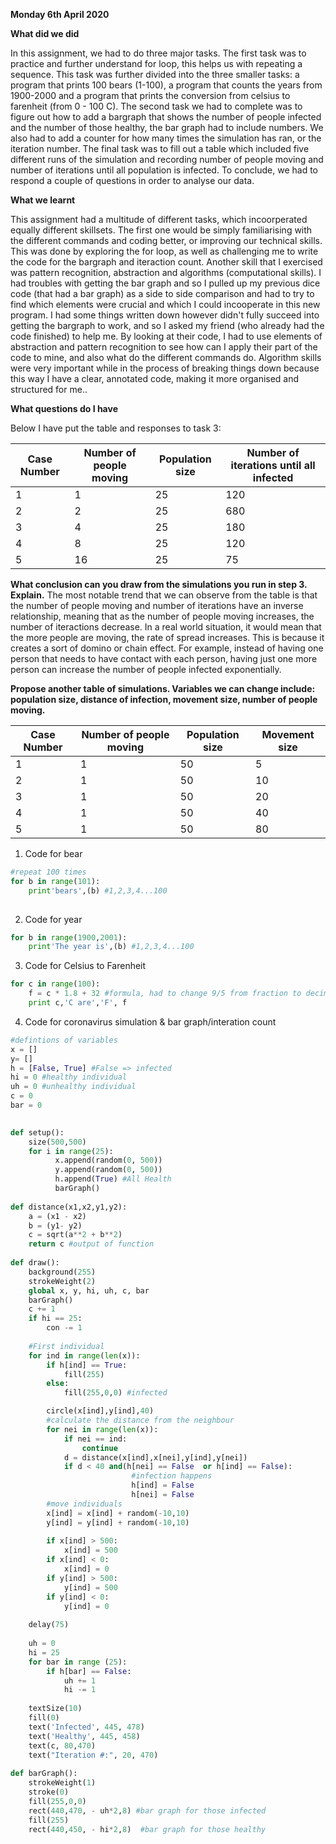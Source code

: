 **Monday 6th April 2020**

**What did we did**


In this assignment, we had to do three major tasks. The first task was to practice and further understand for loop, this helps us with repeating a sequence. This task was further divided into the three smaller tasks: a program that prints 100 bears (1-100), a program that counts the years from 1900-2000 and a program that prints the conversion from celsius to farenheit (from 0 - 100 C). The second task we had to complete was to figure out how to add a bargraph that shows the number of people infected and the number of those healthy, the bar graph had to include numbers. We also had to add a counter for how many times the simulation has ran, or the iteration number. The final task was to fill out a table which included five different runs of the simulation and recording number of people moving and number of iterations until all population is infected. To conclude, we had to respond a couple of questions in order to analyse our data. 

**What we learnt**


This assignment had a multitude of different tasks, which incoorperated equally different skillsets. The first one would be simply familiarising with the different commands and coding better, or improving our technical skills. This was done by exploring the for loop, as well as challenging me to write the code for the bargraph and iteraction count. Another skill that I exercised was pattern recognition, abstraction and algorithms (computational skills). I had troubles with getting the bar graph and so I pulled up my previous dice code (that had a bar graph) as a side to side comparison and had to try to find which elements were crucial and which I could incooperate in this new program. I had some things written down however didn't fully succeed into getting the bargraph to work, and so I asked my friend (who already had the code finished) to help me. By looking at their code, I had to use elements of abstraction and pattern recognition to see how can I apply their part of the code to mine, and also what do the different commands do. Algorithm skills were very important while in the process of breaking things down because this way I have a clear, annotated code, making it more organised and structured for me.. 

**What questions do I have** 

Below I have put the table and responses to task 3: 

| Case Number  | Number of people moving |Population size | Number of iterations until all infected | 
| ------------- | ------------- | ------------- | -------------  | 
| 1  | 1 |  25 | 120 | 
| 2 | 2 | 25 | 680 |
| 3 | 4 | 25 | 180 |
| 4 | 8 | 25 | 120 |
|5 | 16 | 25 | 75|

**What conclusion can you draw from the simulations you run in step 3. Explain.**
The most notable trend that we can observe from the table is that the number of people moving and number of iterations have an inverse relationship, meaning that as the number of people moving increases, the number of iteractions decrease. In a real world situation, it would mean that the more people are moving, the rate of spread increases. This is because it creates a sort of domino or chain effect. For example, instead of having one person that needs to have contact with each person, having just one more person can increase the number of people infected exponentially. 


**Propose another table of simulations. Variables we can change include: population size, distance of infection, movement size, number of people moving.** 

| Case Number  | Number of people moving |Population size | Movement size | 
| ------------- | ------------- | ------------- | ------------- | 
| 1  | 1 |  50 | 5 |
| 2 | 1 | 50 | 10 |
| 3 | 1 | 50 | 20 |
| 4 | 1 | 50 | 40 |
|5 | 1 | 50 | 80 |


1. Code for bear 
```py 
#repeat 100 times
for b in range(101):
    print'bears',(b) #1,2,3,4...100 
    
``` 
2. Code for year 
```py
for b in range(1900,2001):
    print'The year is',(b) #1,2,3,4...100 
```
3. Code for Celsius to Farenheit 
```py 
for c in range(100):
    f = c * 1.8 + 32 #formula, had to change 9/5 from fraction to decimal 
    print c,'C are','F', f
```
4. Code for coronavirus simulation & bar graph/interation count
```py 
#defintions of variables
x = []
y= []
h = [False, True] #False => infected 
hi = 0 #healthy individual
uh = 0 #unhealthy individual
c = 0 
bar = 0 

    
def setup():
    size(500,500)
    for i in range(25):
          x.append(random(0, 500))
          y.append(random(0, 500))
          h.append(True) #All Health 
          barGraph()
          
def distance(x1,x2,y1,y2):
    a = (x1 - x2) 
    b = (y1- y2)
    c = sqrt(a**2 + b**2) 
    return c #output of function 
    
def draw():
    background(255)
    strokeWeight(2)
    global x, y, hi, uh, c, bar
    barGraph()
    c += 1
    if hi == 25:
        con -= 1
    
    #First individual 
    for ind in range(len(x)):
        if h[ind] == True:
            fill(255)
        else:
            fill(255,0,0) #infected

        circle(x[ind],y[ind],40)
        #calculate the distance from the neighbour 
        for nei in range(len(x)):
            if nei == ind:
                continue 
            d = distance(x[ind],x[nei],y[ind],y[nei]) 
            if d < 40 and(h[nei] == False  or h[ind] == False): 
                           #infection happens  
                           h[ind] = False
                           h[nei] = False 
        #move individuals
        x[ind] = x[ind] + random(-10,10)
        y[ind] = y[ind] + random(-10,10)
        
        if x[ind] > 500:
            x[ind] = 500
        if x[ind] < 0:
            x[ind] = 0 
        if y[ind] > 500:
            y[ind] = 500
        if y[ind] < 0:
            y[ind] = 0
            
    delay(75) 
        
    uh = 0
    hi = 25
    for bar in range (25):
        if h[bar] == False:
            uh += 1 
            hi -= 1
            
    textSize(10)
    fill(0)
    text('Infected', 445, 478)
    text('Healthy', 445, 458)
    text(c, 80,470)
    text("Iteration #:", 20, 470)
        
def barGraph():
    strokeWeight(1)
    stroke(0)
    fill(255,0,0)
    rect(440,470, - uh*2,8) #bar graph for those infected
    fill(255)
    rect(440,450, - hi*2,8)  #bar graph for those healthy      

```
